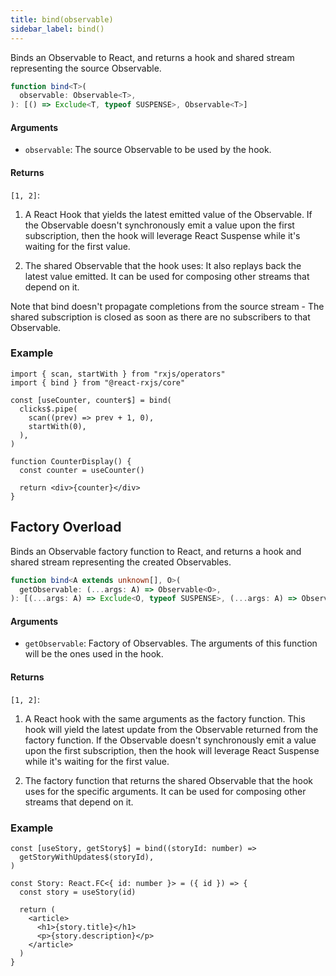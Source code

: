 ```yaml
---
title: bind(observable)
sidebar_label: bind()
---
```


Binds an Observable to React, and returns a hook and shared stream representing the source Observable.

```ts
function bind<T>(
  observable: Observable<T>,
): [() => Exclude<T, typeof SUSPENSE>, Observable<T>]
```

#### Arguments

- `observable`: The source Observable to be used by the hook.

#### Returns

`[1, 2]`:

1. A React Hook that yields the latest emitted value of the Observable. If the
   Observable doesn't synchronously emit a value upon the first subscription, then
   the hook will leverage React Suspense while it's waiting for the first value.

2. The shared Observable that the hook uses: It also replays back the latest
   value emitted. It can be used for composing other streams that depend on it.

Note that bind doesn't propagate completions from the source stream - The shared
subscription is closed as soon as there are no subscribers to that Observable.

### Example

```tsx
import { scan, startWith } from "rxjs/operators"
import { bind } from "@react-rxjs/core"

const [useCounter, counter$] = bind(
  clicks$.pipe(
    scan((prev) => prev + 1, 0),
    startWith(0),
  ),
)

function CounterDisplay() {
  const counter = useCounter()

  return <div>{counter}</div>
}
```

## Factory Overload

Binds an Observable factory function to React, and returns a hook and shared stream representing the created Observables.

```ts
function bind<A extends unknown[], O>(
  getObservable: (...args: A) => Observable<O>,
): [(...args: A) => Exclude<O, typeof SUSPENSE>, (...args: A) => Observable<O>]
```

#### Arguments

- `getObservable`: Factory of Observables. The arguments of this function
  will be the ones used in the hook.

#### Returns

`[1, 2]`:

1. A React hook with the same arguments as the factory function. This hook
   will yield the latest update from the Observable returned from the factory function.
   If the Observable doesn't synchronously emit a value upon the first subscription, then
   the hook will leverage React Suspense while it's waiting for the first value.

2. The factory function that returns the shared Observable that the hook uses
   for the specific arguments. It can be used for composing other streams that depend on it.

### Example

```tsx
const [useStory, getStory$] = bind((storyId: number) =>
  getStoryWithUpdates$(storyId),
)

const Story: React.FC<{ id: number }> = ({ id }) => {
  const story = useStory(id)

  return (
    <article>
      <h1>{story.title}</h1>
      <p>{story.description}</p>
    </article>
  )
}
```
